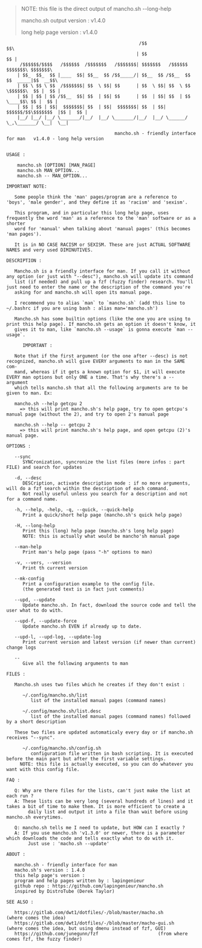 > NOTE: this file is the direct output of mancho.sh --long-help
>
> mancho.sh output version : v1.4.0
>
> long help page version : v1.4.0

	
	
		                                             /$$                             $$\
		                                            | $$                             $$ |
		 /$$$$$$/$$$$   /$$$$$$  /$$$$$$$   /$$$$$$$| $$$$$$$   /$$$$$$     $$$$$$$\ $$$$$$$\
		| $$_  $$_  $$ |____  $$| $$__  $$ /$$_____/| $$__  $$ /$$__  $$   $$  _____|$$  __$$\
		| $$ \ $$ \ $$  /$$$$$$$| $$  \ $$| $$      | $$  \ $$| $$  \ $$   \$$$$$$\  $$ |  $$ |
		| $$ | $$ | $$ /$$__  $$| $$  | $$| $$      | $$  | $$| $$  | $$    \____$$\ $$ |  $$ |
		| $$ | $$ | $$|  $$$$$$$| $$  | $$|  $$$$$$$| $$  | $$|  $$$$$$/$$\$$$$$$$  |$$ |  $$ |
		|__/ |__/ |__/ \_______/|__/  |__/ \_______/|__/  |__/ \______/ \_,\_______/ \__|  \__|
	
	                                        mancho.sh - friendly interface for man   v1.4.0 - long help version 
	
	
	USAGE :
	
		mancho.sh [OPTION] [MAN_PAGE]
		mancho.sh MAN_OPTION...
		mancho.sh -- MAN_OPTION...
	
	IMPORTANT NOTE:
	
	   Some people think the 'man' pages/program are a reference to 'boys', 'male gender', and they define it as 'racism' and 'sexism'.
	
	   This program, and in particular this long help page, uses frequently the word 'man' as a reference to the 'man' software or as a shorter
	   word for 'manual' when talking about 'manual pages' (this becomes 'man pages').
	
	   It is in NO CASE RACISM or SEXISM. These are just ACTUAL SOFTWARE NAMES and very used DIMINUTIVES.
	
	DESCRIPTION :
	
	   Mancho.sh is a friendly interface for man. If you call it without any option (or just with "--desc"), mancho.sh will update its command
	   list (if needed) and pull up a fzf (fuzzy finder) research. You'll just need to enter the name or the description of the command you're
	   asking for and mancho.sh will open its manual page.
	
	   I recommend you to alias `man` to `mancho.sh` (add this line to ~/.bashrc if you are using bash : alias man='mancho.sh')
	
	   Mancho.sh has some builtin options (like the one you are using to print this help page). If mancho.sh gets an option it doesn't know, it
	   gives it to man, like `mancho.sh --usage` is gonna execute `man --usage`.
	
	      IMPORTANT :
	   
	   Note that if the first argument (or the one after --desc) is not recognized, mancho.sh will give EVERY arguments to man in the SAME com-
	   mand, whereas if it gets a known option for $1, it will execute EVERY man options but only ONE a time. That's why there's a -- argument
	   which tells mancho.sh that all the following arguments are to be given to man. Ex:
	
	   mancho.sh --help getcpu 2
	     => this will print mancho.sh's help page, try to open getcpu's manual page (without the 2), and try to open 2's manual page
	
	   mancho.sh --help -- getcpu 2
	     => this will print mancho.sh's help page, and open getcpu (2)'s manual page.
	
	OPTIONS :
	
	   --sync
	      SYNCronization, syncronize the list files (more infos : part FILE) and search for updates
	
	   -d, --desc
	      DESCription, activate description mode : if no more arguments, will do a fzf search within the description of each command.
	      Not really useful unless you search for a description and not for a command name.
	
	   -h, --help, -help, -q, --quick, --quick-help
	      Print a quick/short help page (mancho.sh's quick help page)
	
	   -H, --long-help
	      Print this (long) help page (mancho.sh's long help page)
	      NOTE: this is actually what would be mancho'sh manual page
	
	   --man-help
	      Print man's help page (pass "-h" options to man)
	
	   -v, --vers, --version
	      Print th current version
	
	   --mk-config
	      Print a configuration example to the config file.
	      (the generated text is in fact just comments)
	
	   --upd, --update
	      Update mancho.sh. In fact, download the source code and tell the user what to do with.
	
	   --upd-f, --update-force
	      Update mancho.sh EVEN if already up to date.
	
	   --upd-l, --upd-log, --update-log
	      Print current version and latest version (if newer than current) change logs
	
	   --
	      Give all the following arguments to man
	
	FILES :
	
	   Mancho.sh uses two files which he creates if they don't exist :
	   
	      ~/.config/mancho.sh/list
	         list of the installed manual pages (command names)
	
	      ~/.config/mancho.sh/list.desc
	         list of the installed manual pages (command names) followed by a short description
	
	   These two files are updated automaticaly every day or if mancho.sh receives "--sync".
	
	      ~/.config/mancho.sh/config.sh
	         configuration file written in bash scripting. It is executed before the main part but after the first variable settings.
		 NOTE: this file is actually executed, so you can do whatever you want with this config file.
	
	FAQ :
	
	   Q: Why are there files for the lists, can't just make the list at each run ?
	   A: These lists can be very long (several hundreds of lines) and it takes a bit of time to make them. It is more efficient to create a
	        daily list and output it into a file than wait before using mancho.sh everytimes.
	
	   Q: mancho.sh tells me I need to update, but HOW can I exactly ?
	   A: If you use mancho.sh 'v1.3.0' or newer, there is a parameter which downloads the code and tells exactly what to do with it.
	        Just use : 'macho.sh --update'
	
	ABOUT :
	
	   mancho.sh - friendly interface for man
	   macho.sh's version : 1.4.0
	   this help page's version : 
	   program and help pages written by : lapingenieur
	   github repo : https://github.com/lapingenieur/mancho.sh
	   inspired by DistroTube (Derek Taylor)
	
	SEE ALSO :
	
	   https://gitlab.com/dwt1/dotfiles/-/blob/master/macho.sh			(where comes the idea)
	   https://gitlab.com/dwt1/dotfiles/-/blob/master/macho-gui.sh			(where comes the idea, but using dmenu instead of fzf, GUI)
	   https://github.com/junegunn/fzf						(from where comes fzf, the fuzzy finder)
	
